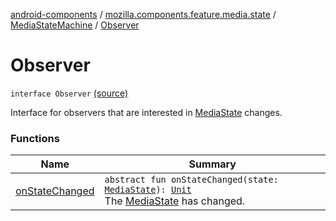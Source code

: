 [android-components](../../../index.md) / [mozilla.components.feature.media.state](../../index.md) / [MediaStateMachine](../index.md) / [Observer](./index.md)

# Observer

`interface Observer` [(source)](https://github.com/mozilla-mobile/android-components/blob/master/components/feature/media/src/main/java/mozilla/components/feature/media/state/MediaStateMachine.kt#L71)

Interface for observers that are interested in [MediaState](../../-media-state/index.md) changes.

### Functions

| Name | Summary |
|---|---|
| [onStateChanged](on-state-changed.md) | `abstract fun onStateChanged(state: `[`MediaState`](../../-media-state/index.md)`): `[`Unit`](https://kotlinlang.org/api/latest/jvm/stdlib/kotlin/-unit/index.html)<br>The [MediaState](../../-media-state/index.md) has changed. |
